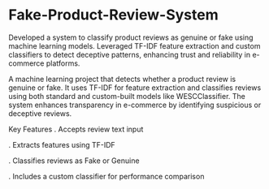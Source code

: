 # Fake-Product-Review-System
Developed a system to classify product reviews as genuine or fake using machine learning models. Leveraged TF-IDF feature extraction and custom classifiers to detect deceptive patterns, enhancing trust and reliability in e-commerce platforms.

A machine learning project that detects whether a product review is genuine or fake. It uses TF-IDF for feature extraction and classifies reviews using both standard and custom-built models like WESCClassifier. The system enhances transparency in e-commerce by identifying suspicious or deceptive reviews.

Key Features
. Accepts review text input

. Extracts features using TF-IDF

. Classifies reviews as Fake or Genuine

. Includes a custom classifier for performance comparison

